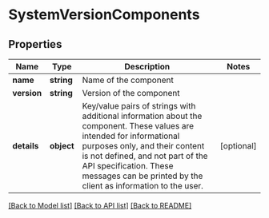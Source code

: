 # SystemVersionComponents

## Properties
Name | Type | Description | Notes
------------ | ------------- | ------------- | -------------
**name** | **string** | Name of the component | 
**version** | **string** | Version of the component | 
**details** | **object** | Key/value pairs of strings with additional information about the component. These values are intended for informational purposes only, and their content is not defined, and not part of the API specification.  These messages can be printed by the client as information to the user. | [optional] 

[[Back to Model list]](../../README.md#documentation-for-models) [[Back to API list]](../../README.md#documentation-for-api-endpoints) [[Back to README]](../../README.md)

